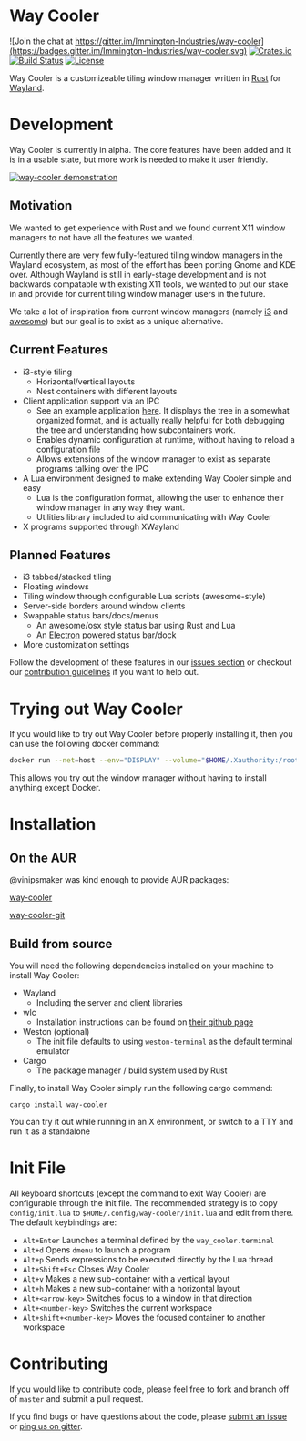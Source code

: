 # Way Cooler

![Join the chat at https://gitter.im/Immington-Industries/way-cooler](https://badges.gitter.im/Immington-Industries/way-cooler.svg)
[![Crates.io](https://img.shields.io/badge/crates.io-v0.3.0-orange.svg)](https://crates.io/crate/way-cooler)
[![Build Status](https://travis-ci.org/Immington-Industries/way-cooler.svg?branch=master)](https://travis-ci.org/Immington-Industries/way-cooler)
[![License](https://img.shields.io/badge/license-MIT-blue.svg)](https://github.com/Immington-Industries/way-cooler/)

Way Cooler is a customizeable tiling window manager written in [Rust][] for [Wayland][wayland].


# Development

Way Cooler is currently in alpha. The core features have been added and it is in a usable state, but more work is needed to 
make it user friendly.

[![way-cooler demonstration](https://img.youtube.com/vi/I2FO5dnOBb0/0.jpg)](https://www.youtube.com/watch?v=I2FO5dnOBb0) 

## Motivation

We wanted to get experience with Rust and we found current X11 window managers to not have all the features we wanted. 

Currently there are very few fully-featured tiling window managers in the Wayland ecosystem, as most of the effort has been porting Gnome and KDE over. Although Wayland is still in early-stage development
and is not backwards compatable with existing X11 tools, we wanted to put our stake in and provide for current tiling window manager users in the future.

We take a lot of inspiration from current window managers (namely [i3][] and [awesome][]) but our goal is to exist as a unique alternative.


## Current Features
- i3-style tiling
  * Horizontal/vertical layouts
  * Nest containers with different layouts
- Client application support via an IPC
  * See an example application [here](https://github.com/Immington-Industries/Way-Cooler-Example-Clients). It displays the tree in a somewhat organized format, and is actually really helpful for both debugging the tree and understanding how subcontainers work.
  * Enables dynamic configuration at runtime, without having to reload a configuration file
  * Allows extensions of the window manager to exist as separate programs talking over the IPC
- A Lua environment designed to make extending Way Cooler simple and easy
  * Lua is the configuration format, allowing the user to enhance their window manager in any way they want.
  * Utilities library included to aid communicating with Way Cooler
- X programs supported through XWayland

## Planned Features

- i3 tabbed/stacked tiling
- Floating windows
- Tiling window through configurable Lua scripts (awesome-style)
- Server-side borders around window clients
- Swappable status bars/docs/menus
  * An awesome/osx style status bar using Rust and Lua
  * An [Electron](http://electron.atom.io/) powered status bar/dock
- More customization settings

Follow the development of these features in our [issues section] or checkout our [contribution guidelines](#Contributing) if you want to help out.

# Trying out Way Cooler

If you would like to try out Way Cooler before properly installing it, then you can use the following docker command:
```bash
docker run --net=host --env="DISPLAY" --volume="$HOME/.Xauthority:/root/.Xauthority:rw" timidger/way-cooler
```

This allows you try out the window manager without having to install anything except Docker.

# Installation

## On the AUR

@vinipsmaker was kind enough to provide AUR packages:

[way-cooler][way-cooler-aur]

[way-cooler-git][way-cooler-git-aur]

## Build from source

You will need the following dependencies installed on your machine to install Way Cooler:
- Wayland
  * Including the server and client libraries
- wlc
  * Installation instructions can be found on [their github page](https://github.com/Cloudef/wlc)
- Weston (optional)
  * The init file defaults to using `weston-terminal` as the default terminal emulator
- Cargo
  * The package manager / build system used by Rust

Finally, to install Way Cooler simply run the following cargo command:

```shell
cargo install way-cooler
```

You can try it out while running in an X environment, or switch to a TTY and run it as a standalone

# Init File

All keyboard shortcuts (except the command to exit Way Cooler) are configurable through the init file. The recommended strategy is to copy `config/init.lua` to `$HOME/.config/way-cooler/init.lua` and edit from there. The default keybindings are:

- `Alt+Enter` Launches a terminal defined by the `way_cooler.terminal`
- `Alt+d` Opens `dmenu` to launch a program
- `Alt+p` Sends expressions to be executed directly by the Lua thread
- `Alt+Shift+Esc` Closes Way Cooler
- `Alt+v` Makes a new sub-container with a vertical layout
- `Alt+h` Makes a new sub-container with a horizontal layout
- `Alt+<arrow-key>` Switches focus to a window in that direction
- `Alt+<number-key>` Switches the current workspace
- `Alt+shift+<number-key>` Moves the focused container to another workspace

# Contributing
If you would like to contribute code, please feel free to fork and branch off of `master` and submit a pull request.

If you find bugs or have questions about the code, please [submit an issue] or [ping us on gitter][gitter].

[Rust]: https://www.rust-lang.org
[wayland]: https://wayland.freedesktop.org/
[wlc]: https://github.com/Cloudef/wlc
[i3]: i3wm.org
[awesome]: https://awesomewm.org/
[issues section]: https://github.com/Immington-Industries/way-cooler/labels/features
[submit an issue]: https://github.com/Immington-Industries/way-cooler/issues/new
[gitter]: https://gitter.im/Immington-Industries/way-cooler?utm_source=badge&utm_medium=badge&utm_campaign=pr-badge&utm_content=badge
[way-cooler-aur]: https://aur.archlinux.org/packages/way-cooler/
[way-cooler-git-aur]: https://aur.archlinux.org/packages/way-cooler-git/
